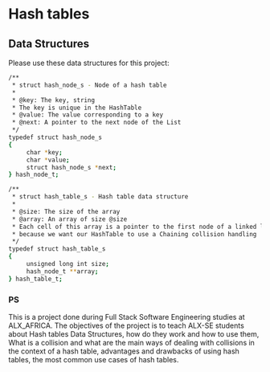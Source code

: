 # Hash tables

## Data Structures

Please use these data structures for this project:

```bash
/**
 * struct hash_node_s - Node of a hash table
 *
 * @key: The key, string
 * The key is unique in the HashTable
 * @value: The value corresponding to a key
 * @next: A pointer to the next node of the List
 */
typedef struct hash_node_s
{
     char *key;
     char *value;
     struct hash_node_s *next;
} hash_node_t;

/**
 * struct hash_table_s - Hash table data structure
 *
 * @size: The size of the array
 * @array: An array of size @size
 * Each cell of this array is a pointer to the first node of a linked list,
 * because we want our HashTable to use a Chaining collision handling
 */
typedef struct hash_table_s
{
     unsigned long int size;
     hash_node_t **array;
} hash_table_t;

```

### PS

This is a project done during Full Stack Software Engineering studies at ALX_AFRICA. The objectives of the project is to teach ALX-SE students about Hash tables Data Structures, how do they work and how to use them, What is a collision and what are the main ways of dealing with collisions in the context of a hash table, advantages and drawbacks of using hash tables, the most common use cases of hash tables.
